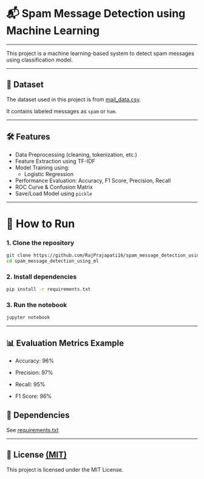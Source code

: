 # 📬 Spam Message Detection using Machine Learning

---

This project is a machine learning-based system to detect spam messages using classification model.

---

## 📁 Dataset

The dataset used in this project is from [mail_data.csv](mail_data.csv). 

It contains labeled messages as `spam` or `ham`.

---

## 🛠️ Features

- Data Preprocessing (cleaning, tokenization, etc.)
- Feature Extraction using TF-IDF
- Model Training using:
  - Logistic Regression
- Performance Evaluation: Accuracy, F1 Score, Precision, Recall
- ROC Curve & Confusion Matrix
- Save/Load Model using `pickle`

---

# 🧪 How to Run

### 1. Clone the repository

```bash
git clone https://github.com/RajPrajapati16/spam_message_detection_using_ml.git
cd spam_message_detection_using_ml
```

### 2. Install dependencies

```bash
pip install -r requirements.txt
```

### 3. Run the notebook

```bash
jupyter notebook
```

---

## 📊 Evaluation Metrics Example

- Accuracy: 96%

- Precision: 97%

- Recall: 95%

- F1 Score: 96%

## 📌 Dependencies

See [requirements.txt](requirements.txt)

---

## 📜 License [(MIT)](LICENSE)

This project is licensed under the MIT License.
